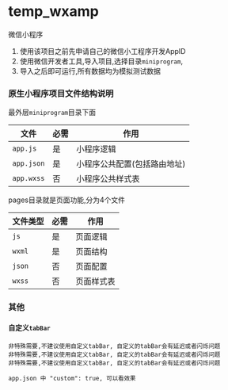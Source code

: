 # temp_wxamp
微信小程序

1. 使用该项目之前先申请自己的微信小工程序开发AppID
2. 使用微信开发者工具,导入项目,选择目录`miniprogram`,
3. 导入之后即可运行,所有数据均为模拟测试数据

### 原生小程序项目文件结构说明

最外层`miniprogram`目录下面

| 文件       | 必需 | 作用                         |
| ---------- | ---- | ---------------------------- |
| `app.js`   | 是   | 小程序逻辑                   |
| `app.json` | 是   | 小程序公共配置(包括路由地址) |
| `app.wxss` | 否   | 小程序公共样式表             |

pages目录就是页面功能,分为4个文件

| 文件类型 | 必需 | 作用       |
| -------- | ---- | ---------- |
| `js`     | 是   | 页面逻辑   |
| `wxml`   | 是   | 页面结构   |
| `json`   | 否   | 页面配置   |
| `wxss`   | 否   | 页面样式表 |



### 其他

#### 自定义`tabBar`

```wiki
非特殊需要,不建议使用自定义tabBar, 自定义的tabBar会有延迟或者闪烁问题
非特殊需要,不建议使用自定义tabBar, 自定义的tabBar会有延迟或者闪烁问题
非特殊需要,不建议使用自定义tabBar, 自定义的tabBar会有延迟或者闪烁问题

app.json 中 "custom": true, 可以看效果
```



